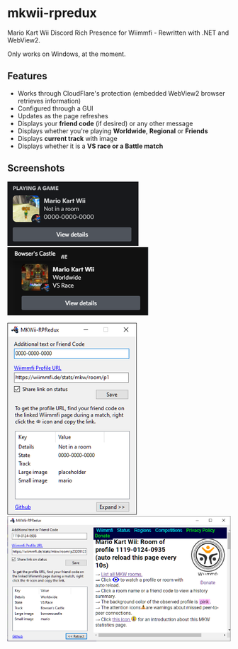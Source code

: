 # mkwii-rpredux
Mario Kart Wii Discord Rich Presence for Wiimmfi - Rewritten with .NET and WebView2.

Only works on Windows, at the moment.

## Features
- Works through CloudFlare's protection (embedded WebView2 browser retrieves information)
- Configured through a GUI
- Updates as the page refreshes
- Displays your **friend code** (if desired) or any other message
- Displays whether you're playing **Worldwide**, **Regional** or **Friends**
- Displays **current track** with image
- Displays whether it is a **VS race or a Battle match**

## Screenshots
![](https://github.com/dotcomboom/mkwii-rpredux/blob/master/screenshots/rpc_idle.png?raw=true)
![](https://github.com/dotcomboom/mkwii-rpredux/blob/master/screenshots/rpc_ingame.png?raw=true)

![](https://github.com/dotcomboom/mkwii-rpredux/blob/master/screenshots/ui_idle.png?raw=true)
![](https://github.com/dotcomboom/mkwii-rpredux/blob/master/screenshots/ui_ingame.png?raw=true)
